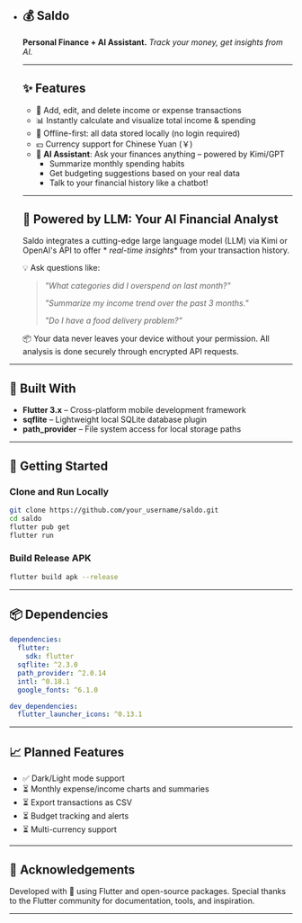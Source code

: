- ## 💰 Saldo

  **Personal Finance + AI Assistant.**
  *Track your money, get insights from AI.*

  ------

  ## ✨ Features

    - 📆 Add, edit, and delete income or expense transactions
    - 📊 Instantly calculate and visualize total income & spending
    - 💾 Offline-first: all data stored locally (no login required)
    - 💴 Currency support for Chinese Yuan (￥)
    - 🤖 **AI Assistant**: Ask your finances anything – powered by Kimi/GPT
        - Summarize monthly spending habits
        - Get budgeting suggestions based on your real data
        - Talk to your financial history like a chatbot!

  ------

  ## 🧠 Powered by LLM: Your AI Financial Analyst

  Saldo integrates a cutting-edge large language model (LLM) via Kimi or OpenAI's API to offer *
  *real-time insights** from your transaction history.

  💡 Ask questions like:

  > *"What categories did I overspend on last month?"*
  > 
  > *"Summarize my income trend over the past 3 months."*
  > 
  > *"Do I have a food delivery problem?"*

  📦 Your data never leaves your device without your permission. All analysis is done securely
  through encrypted API requests.

------

## 📱 Built With

- **Flutter 3.x** – Cross-platform mobile development framework
- **sqflite** – Lightweight local SQLite database plugin
- **path_provider** – File system access for local storage paths

------

## 🚀 Getting Started

### Clone and Run Locally

```bash
git clone https://github.com/your_username/saldo.git
cd saldo
flutter pub get
flutter run
```

### Build Release APK

```bash
flutter build apk --release
```

------

## 📦 Dependencies

```yaml
dependencies:
  flutter:
    sdk: flutter
  sqflite: ^2.3.0
  path_provider: ^2.0.14
  intl: ^0.18.1
  google_fonts: ^6.1.0

dev_dependencies:
  flutter_launcher_icons: ^0.13.1
```

------

## 📈 Planned Features

- ✅ Dark/Light mode support
- ⏳ Monthly expense/income charts and summaries
- ⏳ Export transactions as CSV
- ⏳ Budget tracking and alerts
- ⏳ Multi-currency support

------

## 🤝 Acknowledgements

Developed with 💖 using Flutter and open-source packages.
Special thanks to the Flutter community for documentation, tools, and inspiration.

------

